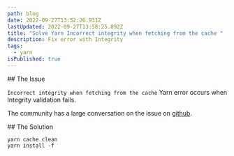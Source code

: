 ```yaml
---
path: blog
date: 2022-09-27T13:52:26.931Z
lastUpdated: 2022-09-27T13:58:25.892Z
title: "Solve Yarn Incorrect integrity when fetching from the cache "
description: Fix error with Integrity
tags:
  - yarn
isPublished: true
---
```

#﻿# The Issue

`Incorrect integrity when fetching from the cache` Yarn error occurs when Integrity validation fails.

T﻿he community has a large conversation on the issue on [github](https://github.com/yarnpkg/yarn/issues/7584).

#﻿# The Solution

```
y﻿arn cache clean
y﻿arn install -f
```